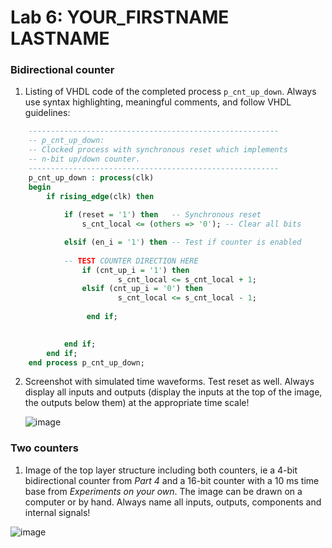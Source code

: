 # Lab 6: YOUR_FIRSTNAME LASTNAME

### Bidirectional counter

1. Listing of VHDL code of the completed process `p_cnt_up_down`. Always use syntax highlighting, meaningful comments, and follow VHDL guidelines:

```vhdl
    --------------------------------------------------------
    -- p_cnt_up_down:
    -- Clocked process with synchronous reset which implements
    -- n-bit up/down counter.
    --------------------------------------------------------
    p_cnt_up_down : process(clk)
    begin
        if rising_edge(clk) then
        
            if (reset = '1') then   -- Synchronous reset
                s_cnt_local <= (others => '0'); -- Clear all bits

            elsif (en_i = '1') then -- Test if counter is enabled
			
            -- TEST COUNTER DIRECTION HERE
                if (cnt_up_i = '1') then
			  		    s_cnt_local <= s_cnt_local + 1;
      			elsif (cnt_up_i = '0') then 
      				    s_cnt_local <= s_cnt_local - 1;
                        
                 end if;
                        

            end if;
        end if;
    end process p_cnt_up_down;
```

2. Screenshot with simulated time waveforms. Test reset as well. Always display all inputs and outputs (display the inputs at the top of the image, the outputs below them) at the appropriate time scale!

   ![image](https://user-images.githubusercontent.com/99277478/160461527-5cec6d3a-3a29-4bde-880d-3f370b7ecfda.png)

### Two counters

1. Image of the top layer structure including both counters, ie a 4-bit bidirectional counter from *Part 4* and a 16-bit counter with a 10 ms time base from *Experiments on your own*. The image can be drawn on a computer or by hand. Always name all inputs, outputs, components and internal signals!

![image](https://user-images.githubusercontent.com/99277478/160465595-4e11a922-1de6-4ce0-ba5e-644d07f7edc7.png)
